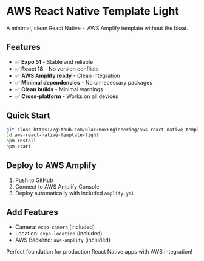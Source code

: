 # AWS React Native Template Light

A minimal, clean React Native + AWS Amplify template without the bloat.

## Features
- ✅ **Expo 51** - Stable and reliable
- ✅ **React 18** - No version conflicts
- ✅ **AWS Amplify ready** - Clean integration
- ✅ **Minimal dependencies** - No unnecessary packages
- ✅ **Clean builds** - Minimal warnings
- ✅ **Cross-platform** - Works on all devices

## Quick Start
```bash
git clone https://github.com/BlackBoxEngineering/aws-react-native-template-light.git
cd aws-react-native-template-light
npm install
npm start
```

## Deploy to AWS Amplify
1. Push to GitHub
2. Connect to AWS Amplify Console
3. Deploy automatically with included `amplify.yml`

## Add Features
- Camera: `expo-camera` (included)
- Location: `expo-location` (included)
- AWS Backend: `aws-amplify` (included)

Perfect foundation for production React Native apps with AWS integration!